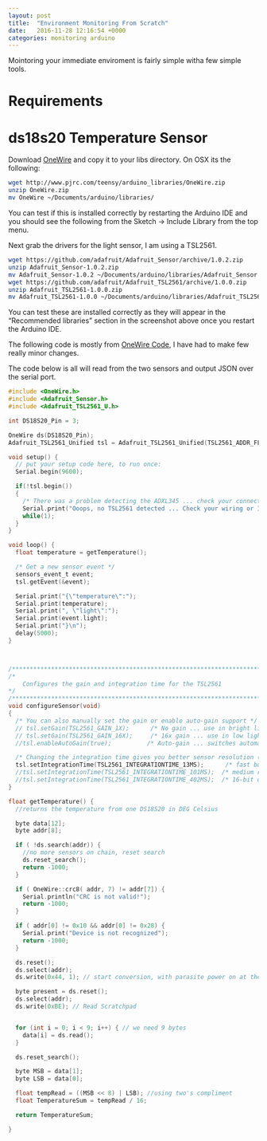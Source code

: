 ```yaml
---
layout: post
title:  "Environment Monitoring From Scratch"
date:   2016-11-28 12:16:54 +0000
categories: monitoring arduino
---
```

Mointoring your immediate enviroment is fairly simple witha few simple tools.

# Requirements

# ds18s20 Temperature Sensor
Download [OneWire](http://www.pjrc.com/teensy/arduino_libraries/OneWire.zip) and copy it to your libs directory. On OSX its the following:

```bash
wget http://www.pjrc.com/teensy/arduino_libraries/OneWire.zip
unzip OneWire.zip
mv OneWire ~/Documents/arduino/libraries/
```

You can test if this is installed correctly by restarting the Arduino IDE and you should see the following from the Sketch -> Include Library from the top menu.

Next grab the drivers for the light sensor, I am using a TSL2561.
```bash
wget https://github.com/adafruit/Adafruit_Sensor/archive/1.0.2.zip
unzip Adafruit_Sensor-1.0.2.zip
mv Adafruit_Sensor-1.0.2 ~/Documents/arduino/libraries/Adafruit_Sensor
wget https://github.com/adafruit/Adafruit_TSL2561/archive/1.0.0.zip
unzip Adafruit_TSL2561-1.0.0.zip
mv Adafruit_TSL2561-1.0.0 ~/Documents/arduino/libraries/Adafruit_TSL2561
```
You can test these are installed correctly as they will appear in the “Recommended libraries” section in the screenshot above once you restart the Arduino IDE.

The following code is mostly from [OneWire Code](http://playground.arduino.cc/Learning/OneWire), I have had to make few really minor changes.

The code below is all will read from the two sensors and output JSON over the serial port.

```c
#include <OneWire.h>
#include <Adafruit_Sensor.h>
#include <Adafruit_TSL2561_U.h>

int DS18S20_Pin = 3;

OneWire ds(DS18S20_Pin);
Adafruit_TSL2561_Unified tsl = Adafruit_TSL2561_Unified(TSL2561_ADDR_FLOAT, 12345);

void setup() {
  // put your setup code here, to run once:
  Serial.begin(9600);

  if(!tsl.begin())
  {
    /* There was a problem detecting the ADXL345 ... check your connections */
    Serial.print("Ooops, no TSL2561 detected ... Check your wiring or I2C ADDR!");
    while(1);
  }
}

void loop() {
  float temperature = getTemperature();

  /* Get a new sensor event */
  sensors_event_t event;
  tsl.getEvent(&event);

  Serial.print("{\"temperature\":");
  Serial.print(temperature);
  Serial.print(", \"light\":");
  Serial.print(event.light);
  Serial.print("}\n");
  delay(5000);
}



/**************************************************************************/
/*
    Configures the gain and integration time for the TSL2561
*/
/**************************************************************************/
void configureSensor(void)
{
  /* You can also manually set the gain or enable auto-gain support */
  // tsl.setGain(TSL2561_GAIN_1X);      /* No gain ... use in bright light to avoid sensor saturation */
  // tsl.setGain(TSL2561_GAIN_16X);     /* 16x gain ... use in low light to boost sensitivity */
  //tsl.enableAutoGain(true);          /* Auto-gain ... switches automatically between 1x and 16x */

  /* Changing the integration time gives you better sensor resolution (402ms = 16-bit data) */
  tsl.setIntegrationTime(TSL2561_INTEGRATIONTIME_13MS);      /* fast but low resolution */
  //tsl.setIntegrationTime(TSL2561_INTEGRATIONTIME_101MS);  /* medium resolution and speed   */
  //tsl.setIntegrationTime(TSL2561_INTEGRATIONTIME_402MS);  /* 16-bit data but slowest conversions */
}

float getTemperature() {
  //returns the temperature from one DS18S20 in DEG Celsius

  byte data[12];
  byte addr[8];

  if ( !ds.search(addr)) {
    //no more sensors on chain, reset search
    ds.reset_search();
    return -1000;
  }

  if ( OneWire::crc8( addr, 7) != addr[7]) {
    Serial.println("CRC is not valid!");
    return -1000;
  }

  if ( addr[0] != 0x10 && addr[0] != 0x28) {
    Serial.print("Device is not recognized");
    return -1000;
  }

  ds.reset();
  ds.select(addr);
  ds.write(0x44, 1); // start conversion, with parasite power on at the end

  byte present = ds.reset();
  ds.select(addr);
  ds.write(0xBE); // Read Scratchpad


  for (int i = 0; i < 9; i++) { // we need 9 bytes
    data[i] = ds.read();
  }

  ds.reset_search();

  byte MSB = data[1];
  byte LSB = data[0];

  float tempRead = ((MSB << 8) | LSB); //using two's compliment
  float TemperatureSum = tempRead / 16;

  return TemperatureSum;

}
```